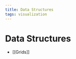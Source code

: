 ```yaml
---
title: Data Structures
tags: visualization
---
```


# Data Structures
- [[Grids]]


































































